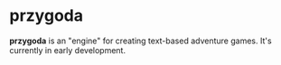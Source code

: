# przygoda

**przygoda** is an "engine" for creating text-based adventure games. It's currently in early development.